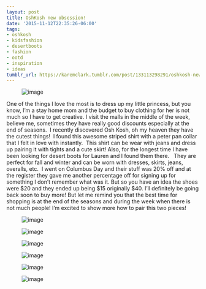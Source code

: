 ```yaml
---
layout: post
title: OshKosh new obsession!
date: '2015-11-12T22:35:26-06:00'
tags:
- oshkosh
- kidsfashion
- desertboots
- fashion
- ootd
- inspiration
- ideas
tumblr_url: https://karemclark.tumblr.com/post/133113298291/oshkosh-new-obsession
---
```

<figure data-orig-width="3318" data-orig-height="2212" class="tmblr-full"><img src="https://64.media.tumblr.com/29f5fe7d6be51211c008f0d60ee87a9b/tumblr_inline_nxqk4dkBuN1t4qra9_540.jpg" alt="image" data-orig-width="3318" data-orig-height="2212"></figure>

One of the things I love the most is to dress up my little princess, but you know, I’m a stay home mom and the budget to buy clothing for her is not much so I have to get creative. I visit the malls in the middle of the week, believe me, sometimes they have really good discounts especially at the end of seasons. &nbsp;I recently discovered Osh Kosh, oh my heaven they have the cutest things! &nbsp;I found this awesome striped shirt with a peter pan collar that I felt in love with instantly. &nbsp;This shirt can be wear with jeans and dress up pairing it with tights and a cute skirt! Also, for the longest time I have been looking for desert boots for Lauren and I found them there. &nbsp; They are perfect for fall and winter and can be worn with dresses, skirts, jeans, overalls, etc. &nbsp;I went on Columbus Day and their stuff was 20% off and at the register they gave me another percentage off for signing up for something I don’t remember what was it. But so you have an idea the shoes were $20 and they ended up being $15 originally $40. I’ll definitely be going back soon to buy more! But let me remind you that the best time for shopping is at the end of the seasons and during the week when there is not much people! I’m excited to show more how to pair this two pieces!

<figure data-orig-width="3318" data-orig-height="2212" class="tmblr-full"><img src="https://64.media.tumblr.com/75b1959286ab38f1c90985ea1bc7ff8c/tumblr_inline_nxqjyrwhQn1t4qra9_540.jpg" alt="image" data-orig-width="3318" data-orig-height="2212"></figure><figure data-orig-width="2280" data-orig-height="1295" class="tmblr-full"><img src="https://64.media.tumblr.com/2427f373a06370b7e114390cc4f1ed07/tumblr_inline_nxqjxvmDhk1t4qra9_540.jpg" alt="image" data-orig-width="2280" data-orig-height="1295"></figure><figure data-orig-width="3318" data-orig-height="2212" class="tmblr-full"><img src="https://64.media.tumblr.com/cd395d62fab4ce19bf5dcd1016e26a63/tumblr_inline_nxqjyiqmd61t4qra9_540.jpg" alt="image" data-orig-width="3318" data-orig-height="2212"></figure><figure data-orig-width="1941" data-orig-height="1531" class="tmblr-full"><img src="https://64.media.tumblr.com/100d351197c5498e2636fca5225fe351/tumblr_inline_nxqk68EpL61t4qra9_540.jpg" alt="image" data-orig-width="1941" data-orig-height="1531"></figure><figure data-orig-width="3318" data-orig-height="2212" class="tmblr-full"><img src="https://64.media.tumblr.com/3c4a2930814cb200d5197fc2120ff601/tumblr_inline_nxqjxjaGIO1t4qra9_540.jpg" alt="image" data-orig-width="3318" data-orig-height="2212"></figure><figure data-orig-width="1871" data-orig-height="1351" class="tmblr-full"><img src="https://64.media.tumblr.com/aa2f83b485179f68cdbd75222428b421/tumblr_inline_nxqjx2K3cW1t4qra9_540.jpg" alt="image" data-orig-width="1871" data-orig-height="1351"></figure>
